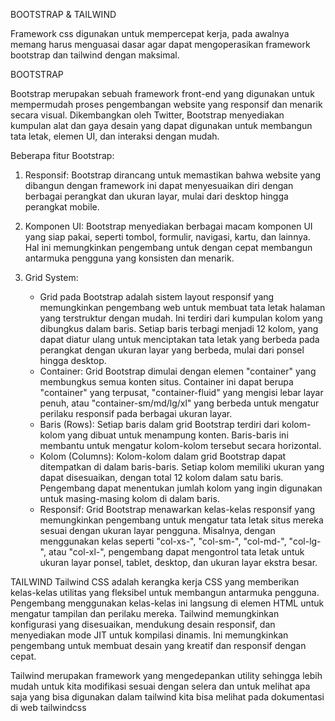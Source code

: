 BOOTSTRAP & TAILWIND

Framework css digunakan untuk mempercepat kerja, pada awalnya memang harus menguasai dasar agar dapat mengoperasikan framework bootstrap dan tailwind dengan maksimal.  

BOOTSTRAP 

Bootstrap merupakan sebuah framework front-end yang digunakan untuk mempermudah proses pengembangan website yang responsif dan menarik secara visual. Dikembangkan oleh Twitter, Bootstrap menyediakan kumpulan alat dan gaya desain yang dapat digunakan untuk membangun tata letak, elemen UI, dan interaksi dengan mudah.

Beberapa fitur Bootstrap:
1. Responsif: Bootstrap dirancang untuk memastikan bahwa website yang dibangun dengan framework ini dapat menyesuaikan diri dengan berbagai perangkat dan ukuran layar, mulai dari desktop hingga perangkat mobile.
   
2. Komponen UI: Bootstrap menyediakan berbagai macam komponen UI yang siap pakai, seperti tombol, formulir, navigasi, kartu, dan lainnya. Hal ini memungkinkan pengembang untuk dengan cepat membangun antarmuka pengguna yang konsisten dan menarik.
   
3. Grid System:
   - Grid pada Bootstrap adalah sistem layout responsif yang memungkinkan pengembang web untuk membuat tata letak halaman yang terstruktur dengan mudah. Ini terdiri dari kumpulan kolom yang dibungkus dalam baris. Setiap baris terbagi menjadi 12 kolom, yang dapat diatur ulang untuk menciptakan tata letak yang berbeda pada perangkat dengan ukuran layar yang berbeda, mulai dari ponsel hingga desktop.
   - Container: Grid Bootstrap dimulai dengan elemen "container" yang membungkus semua konten situs. Container ini dapat berupa "container" yang terpusat, "container-fluid" yang mengisi lebar layar penuh, atau "container-sm/md/lg/xl" yang berbeda untuk mengatur perilaku responsif pada berbagai ukuran layar.
   - Baris (Rows): Setiap baris dalam grid Bootstrap terdiri dari kolom-kolom yang dibuat untuk menampung konten. Baris-baris ini membantu untuk mengatur kolom-kolom tersebut secara horizontal.
   - Kolom (Columns): Kolom-kolom dalam grid Bootstrap dapat ditempatkan di dalam baris-baris. Setiap kolom memiliki ukuran yang dapat disesuaikan, dengan total 12 kolom dalam satu baris. Pengembang dapat menentukan jumlah kolom yang ingin digunakan untuk masing-masing kolom di dalam baris.
   - Responsif: Grid Bootstrap menawarkan kelas-kelas responsif yang memungkinkan pengembang untuk mengatur tata letak situs mereka sesuai dengan ukuran layar pengguna. Misalnya, dengan menggunakan kelas seperti "col-xs-", "col-sm-", "col-md-", "col-lg-", atau "col-xl-", pengembang dapat mengontrol tata letak untuk ukuran layar ponsel, tablet, desktop, dan ukuran layar ekstra besar.

TAILWIND
Tailwind CSS adalah kerangka kerja CSS yang memberikan kelas-kelas utilitas yang fleksibel untuk membangun antarmuka pengguna. Pengembang menggunakan kelas-kelas ini langsung di elemen HTML untuk mengatur tampilan dan perilaku mereka. Tailwind memungkinkan konfigurasi yang disesuaikan, mendukung desain responsif, dan menyediakan mode JIT untuk kompilasi dinamis. Ini memungkinkan pengembang untuk membuat desain yang kreatif dan responsif dengan cepat.

Tailwind merupakan framework yang mengedepankan utility sehingga lebih mudah untuk kita modifikasi sesuai dengan selera dan untuk melihat apa saja yang bisa digunakan dalam tailwind kita bisa melihat pada dokumentasi di web tailwindcss
